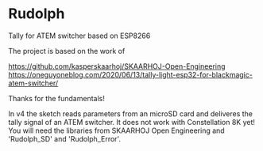 # Rudolph
Tally for ATEM switcher based on ESP8266
 
The project is based on the work of

https://github.com/kasperskaarhoj/SKAARHOJ-Open-Engineering
https://oneguyoneblog.com/2020/06/13/tally-light-esp32-for-blackmagic-atem-switcher/

Thanks for the fundamentals!

In v4 the sketch reads parameters from an microSD card and deliveres the tally signal of an ATEM switcher. It does not work with Constellation 8K yet! You will need the libraries from SKAARHOJ Open Engineering and 'Rudolph_SD' and 'Rudolph_Error'.
